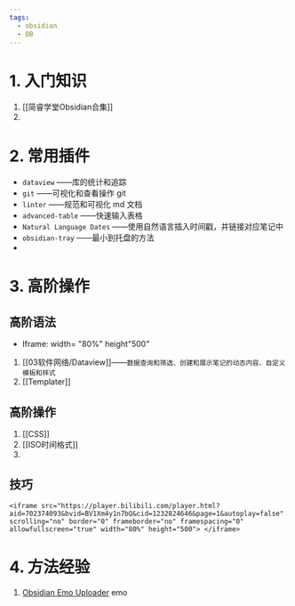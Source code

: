```yaml
---
tags:
  - obsidian
  - OB
---
```

# 1. 入门知识
1. [[简睿学堂Obsidian合集]]
2. 

# 2. 常用插件
- `dataview` ——库的统计和追踪
- `git` ——可视化和查看操作 git
- `linter` ——规范和可视化 md 文档
- `advanced-table` ——快速输入表格
- `Natural Language Dates` ——使用自然语言插入时间戳，并链接对应笔记中
- `obsidian-tray` ——最小到托盘的方法
- 

# 3. 高阶操作
## 高阶语法
- Iframe: width= "80%" height"500"
1. [[03软件网络/Dataview]]——`数据查询和筛选、创建和展示笔记的动态内容、自定义模板和样式`
2. [[Templater]]
## 高阶操作
1. [[CSS]]
2. [[ISO时间格式]]
3. 
## 技巧
```
<iframe src="https://player.bilibili.com/player.html?aid=702374093&bvid=BV1Xm4y1n7bQ&cid=1232824646&page=1&autoplay=false" scrolling="no" border="0" frameborder="no" framespacing="0" allowfullscreen="true" width="80%" height="500"> </iframe>
```
# 4. 方法经验

1. [Obsidian Emo Uploader](https://lestua.eu.org/notes/2022/10/16/172318/) emo 